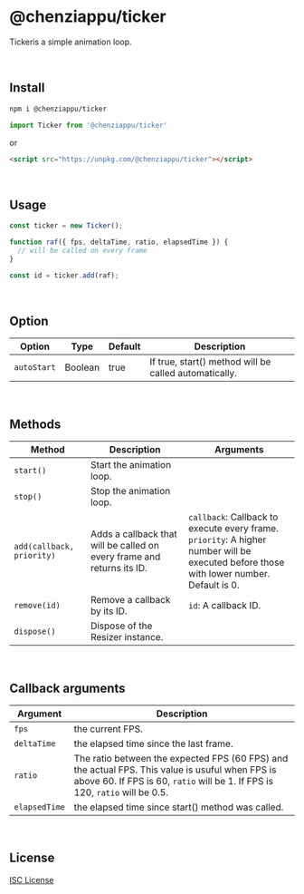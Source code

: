 # @chenziappu/ticker

Tickeris a simple animation loop.

<br>

## Install

```sh
npm i @chenziappu/ticker
```
```js
import Ticker from '@chenziappu/ticker'
```
or
```html
<script src="https://unpkg.com/@chenziappu/ticker"></script>
```

<br>

## Usage

```js
const ticker = new Ticker();

function raf({ fps, deltaTime, ratio, elapsedTime }) {
  // will be called on every frame
}

const id = ticker.add(raf);
```

<br>

## Option

|Option   |Type   |Default|Description|
|---------|-------|-------|-----------|
|`autoStart`|Boolean|true|If true, start() method will be called automatically.|

<br>

## Methods

|Method|Description|Arguments|
|------|-----------|---------|
|`start()`|Start the animation loop.||
|`stop()`|Stop the animation loop.||
|`add(callback, priority)`|Adds a callback that will be called on every frame and returns its ID.|`callback`: Callback to execute every frame.<br>`priority`: A higher number will be executed before those with lower number. Default is 0.|
|`remove(id)`|Remove a callback by its ID.|`id`: A callback ID.|
|`dispose()`|Dispose of the Resizer instance.||

<br>

## Callback arguments

|Argument|Description|
|-----|-----------|
|`fps`|the current FPS.|
|`deltaTime`|the elapsed time since the last frame.|
|`ratio`|The ratio between the expected FPS (60 FPS) and the actual FPS. This value is usuful when FPS is above 60. If FPS is 60, `ratio` will be 1. If FPS is 120, `ratio` will be 0.5.|
|`elapsedTime`|the elapsed time since start() method was called.|

<br>

## License

[ISC License](http://opensource.org/licenses/ISC)